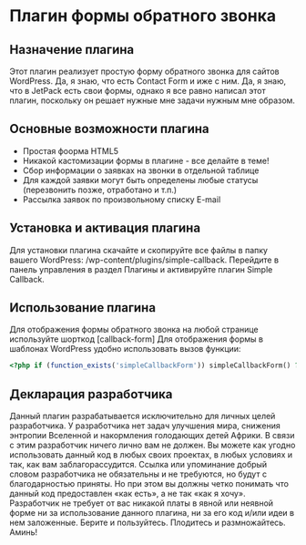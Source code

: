 Плагин формы обратного звонка
===============

## Назначение плагина
Этот плагин реализует простую форму обратного звонка для сайтов WordPress. Да, я знаю, что есть Contact Form и иже с ним. Да, я знаю, что в JetPack есть свои формы, однако я все равно написал этот плагин, поскольку он решает нужные мне задачи нужным мне образом.

## Основные возможности плагина
* Простая фоорма HTML5
* Никакой кастомизации формы в плагине - все делайте в теме!
* Сбор информации о заявках на звонки в отдельной таблице
* Для каждой заявки могут быть определены любые статусы (перезвонить позже, отработано и т.п.)
* Рассылка заявок по произвольному списку E-mail

## Установка и активация плагина
Для установки плагина скачайте и скопируйте все файлы в папку вашего WordPress: /wp-content/plugins/simple-callback. Перейдите в панель управления в раздел Плагины и активируйте плагин Simple Callback.

## Использование плагина
Для отображения формы обратного звонка на любой странице используйте шорткод [callback-form]
Для отображения формы в шаблонах WordPress удобно использовать вызов функции:

```php
<?php if (function_exists('simpleCallbackForm')) simpleCallbackForm() ?>
```
## Декларация разработчика
Данный плагин разрабатывается исключительно для личных целей разработчика. У разработчика нет задач улучшения мира, снижения энтропии Вселенной и накормления голодающих детей Африки.  В связи с этим разработчик ничего лично вам не должен. Вы можете как угодно использовать данный код в любых своих проектах, в любых условиях и так, как вам заблагорассудится. Ссылка или упоминание добрый словом разработчика не обязательны и не требуются, но будут с благодарностью приняты. Но при этом вы должны четко понимать что данный код предоставлен «как есть», а не так «как я хочу». Разработчик не требует от вас никакой платы в явной или неявной форме ни за использование данного плагина, ни за его код и/или идеи в нем заложенные.  Берите и пользуйтесь. Плодитесь и размножайтесь. Аминь!